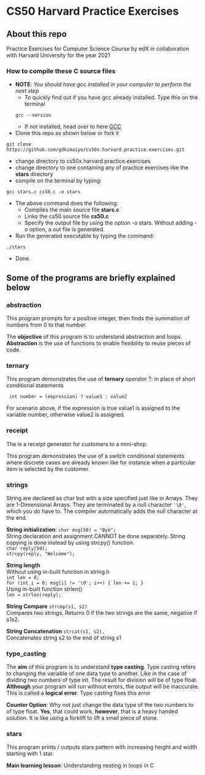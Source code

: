 # CS50 Harvard Practice Exercises
## About this repo
Practice Exercises for Computer Science Course by edX in collaboration with
Harvard University for the year 2021

### How to compile these C source files
- **NOTE**: *You should have gcc installed in your computer to perform the
next step*
  - To quickly find out if you have gcc already installed. Type this on the
  terminal
  ```
  gcc --version
  ```
  - If not installed, head over to here [GCC](https://gcc.gnu.org/)
- Clone this repo as shown below or fork it
```
git clone https://github.com/gdkimaiyo/cs50x.harvard.practice.exercises.git
```
- change directory to cs50x.harvard.practice.exercises
- change directory to one containing any of practice exercises like the
**stars** directory
- compile on the terminal by typing:
```
gcc stars.c cs50.c -o stars
```
- The above command does the following:
  - Compiles the main source file **stars.c**
  - Links the cs50 source file **cs50.c**
  - Specify the output file by using the option -o stars. Without adding -o
  option, a.out file is generated.
- Run the generated executable by typing the command:
```
./stars
```
- Done.

## Some of the programs are briefly explained below
### abstraction
This program prompts for a positive integer, then finds the summation of numbers from
0 to that number.

The **objective** of this program is to understand abstraction and loops.
**Abstraction** is the use of functions to enable flexibility to reuse pieces
of code.

### ternary
This program demonstrates the use of **ternary** operator ?: in place of
short conditional statements

` int number = (expression) ? value1 : value2`

For scenario above, if the expression is true value1 is assigned to the
variable number, otherwise value2 is assigned.

### receipt
The is a receipt generator for customers to a mini-shop.

This program demonstrates the use of a switch conditional statements where discrete cases are already known like for instance when a particular item is selected by the customer.

### strings
String are declared as char but with a size specified just like in Arrays. They are 1-Dimensional Arrays. They are terminated by a null character `'\0'`, which you do
have to. The compiler automatically adds the null character at the end.

**String initialization**: `char msg[50] = "Bye";`  
String declaration and assignment CANNOT be done separately. String copying is done instead by using strcpy() function.  
`char reply[50];`  
`strcpy(reply, "Welcome");`

**String length**  
Without using in-built function in string.h  
`int len = 0;`  
`for (int i = 0; msg[i] != '\0'; i++) { len += 1; }`  
Using in-built function strlen()  
`len = strlen(reply);`

**String Compare** `strcmp(s1, s2)`  
Compares two strings. Returns 0 if the two strings are the same, negative if s1<s2 and positive if s1>s2.

**String Concatenation** `strcat(s1, s2),`  
Concatenates string s2 to the end of string s1

### type_casting
The **aim** of this program is to understand **type casting**. Type casting
refers to changing the variable of one data type to another. Like in the
case of dividing two numbers of type int. The result for division will be
of type float. **Although** your program will run without errors,
the output will be inaccurate. This is called a **logical error**. Type casting fixes this error

**Counter Option**: Why not just change the data type of the two numbers to
of type float. **Yes**, that could work, **however**, that is a heavy handed
solution. It is like using a forklift to lift a small piece of stone.

### stars
This program prints / outputs stars pattern with increasing height and width
starting with 1 star.

**Main learning lesson**: Understanding nesting in loops
in C
